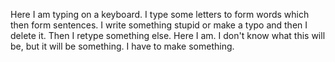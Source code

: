 Here I am typing on a keyboard. I type some letters to form words which then form sentences. I write something stupid or make a typo and then I delete it. Then I retype something else. Here I am.
I don't know what this will be, but it will be something. I have to make something.
